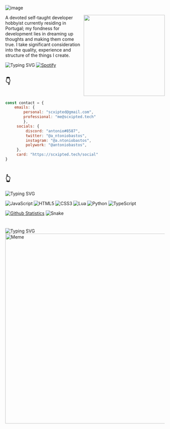 ![image](https://user-images.githubusercontent.com/51927118/168916316-896fa9b9-6c79-4046-ab15-a1f933cb799b.png)

 
<a href="https://app.daily.dev/Scxipted" target="_blank">
    <img
      width="256"
      align="right"
      src="https://api.daily.dev/devcards/b8632a518c1143cfa11f02c6062804de.png?r=008"
    />
</a>
 
A devoted self-taught developer hobbyist currently residing in Portugal; my fondness for development lies in dreaming up thoughts and making them come true. I take significant consideration into the quality, experience and structure of the things I create. 
 
![Typing SVG](https://readme-typing-svg.herokuapp.com?font=Ubuntu&size=25&color=33B9E6&lines=Currently+vibin'+to%3A+)
[![Spotify](https://scxipted.vercel.app/api/spotify)](https://open.spotify.com/user/scxipted)

## 👇

#

```javascript
const contact = {
    emails: {
        personal: "scxipted@gmail.com",
        professional: "me@scxipted.tech"
        },
     socials: {
         discord: "antonio#8587",
         twitter: "@a_ntoniobastos",
         instagram: "@a.ntoniobastos",
         polywork: "@antoniobastos",
     },
     card: "https://scxipted.tech/social"
}
```

#

## 👆
 
![Typing SVG](https://readme-typing-svg.herokuapp.com?font=Ubuntu&size=25&color=33B9E6&lines=Currently+specialising+in%3A)

![JavaScript](https://img.shields.io/badge/javascript-%23323330.svg?style=for-the-badge&logo=javascript&logoColor=%23F7DF1E) ![HTML5](https://img.shields.io/badge/html5-%23E34F26.svg?style=for-the-badge&logo=html5&logoColor=white) ![CSS3](https://img.shields.io/badge/css3-%231572B6.svg?style=for-the-badge&logo=css3&logoColor=white) ![Lua](https://img.shields.io/badge/lua-%232C2D72.svg?style=for-the-badge&logo=lua&logoColor=white) ![Python](https://img.shields.io/badge/python-3670A0?style=for-the-badge&logo=python&logoColor=ffdd54) ![TypeScript](https://img.shields.io/badge/typescript-%23007ACC.svg?style=for-the-badge&logo=typescript&logoColor=white)

[![Github Statistics](https://github-readme-stats.vercel.app/api?username=Scxipted)](https://github.com/Scxipted)
![Snake](https://github.com/scxipted/scxipted/blob/output/github-contribution-grid-snake.svg)

#

![Typing SVG](https://readme-typing-svg.herokuapp.com?font=Ubuntu&size=25&color=33B9E6&width=500&lines=Check+out+this+meme+while+you're+here%3A)
<img src='https://random-memer.herokuapp.com/' title="Meme" width="600" height="600">
